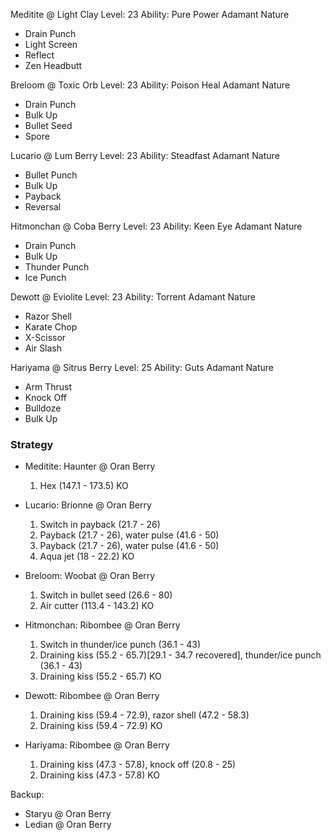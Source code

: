 Meditite @ Light Clay
Level: 23
Ability: Pure Power
Adamant Nature
- Drain Punch
- Light Screen
- Reflect
- Zen Headbutt

Breloom @ Toxic Orb
Level: 23
Ability: Poison Heal
Adamant Nature
- Drain Punch
- Bulk Up
- Bullet Seed
- Spore

Lucario @ Lum Berry
Level: 23
Ability: Steadfast
Adamant Nature
- Bullet Punch
- Bulk Up
- Payback
- Reversal

Hitmonchan @ Coba Berry
Level: 23
Ability: Keen Eye
Adamant Nature
- Drain Punch
- Bulk Up
- Thunder Punch
- Ice Punch

Dewott @ Eviolite
Level: 23
Ability: Torrent
Adamant Nature
- Razor Shell
- Karate Chop
- X-Scissor
- Air Slash

Hariyama @ Sitrus Berry
Level: 25
Ability: Guts
Adamant Nature
- Arm Thrust
- Knock Off
- Bulldoze
- Bulk Up

### Strategy

- Meditite: Haunter @ Oran Berry

    1. Hex (147.1 - 173.5) KO

- Lucario: Brionne @ Oran Berry

    1. Switch in payback (21.7 - 26)
    2. Payback (21.7 - 26), water pulse (41.6 - 50)
    3. Payback (21.7 - 26), water pulse (41.6 - 50)
    4. Aqua jet (18 - 22.2) KO

- Breloom: Woobat @ Oran Berry

    1. Switch in bullet seed (26.6 - 80)
    2. Air cutter (113.4 - 143.2) KO

- Hitmonchan: Ribombee @ Oran Berry

    1. Switch in thunder/ice punch (36.1 - 43)
    2. Draining kiss (55.2 - 65.7)[29.1 - 34.7 recovered], thunder/ice punch (36.1 - 43)
    3. Draining kiss (55.2 - 65.7) KO

- Dewott: Ribombee @ Oran Berry

    1. Draining kiss (59.4 - 72.9), razor shell (47.2 - 58.3)
    2. Draining kiss (59.4 - 72.9) KO

- Hariyama: Ribombee @ Oran Berry

    1. Draining kiss (47.3 - 57.8), knock off (20.8 - 25)
    2. Draining kiss (47.3 - 57.8) KO

Backup:
- Staryu @ Oran Berry
- Ledian @ Oran Berry
